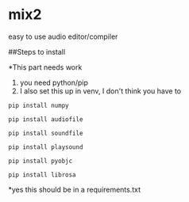 # mix2
easy to use audio editor/compiler

##Steps to install

*This part needs work

1. you need python/pip
2. I also set this up in venv, I don't think you have to

`pip install numpy`

`pip install audiofile`

`pip install soundfile`

`pip install playsound`

`pip install pyobjc`

`pip install librosa`

*yes this should be in a requirements.txt
